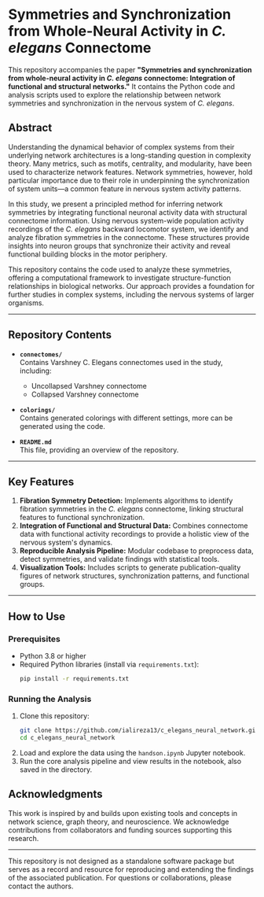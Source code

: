 # Symmetries and Synchronization from Whole-Neural Activity in *C. elegans* Connectome

This repository accompanies the paper **"Symmetries and synchronization from whole-neural activity in *C. elegans* connectome: Integration of functional and structural networks."** It contains the Python code and analysis scripts used to explore the relationship between network symmetries and synchronization in the nervous system of *C. elegans*.

## Abstract

Understanding the dynamical behavior of complex systems from their underlying network architectures is a long-standing question in complexity theory. Many metrics, such as motifs, centrality, and modularity, have been used to characterize network features. Network symmetries, however, hold particular importance due to their role in underpinning the synchronization of system units—a common feature in nervous system activity patterns.

In this study, we present a principled method for inferring network symmetries by integrating functional neuronal activity data with structural connectome information. Using nervous system-wide population activity recordings of the *C. elegans* backward locomotor system, we identify and analyze fibration symmetries in the connectome. These structures provide insights into neuron groups that synchronize their activity and reveal functional building blocks in the motor periphery.

This repository contains the code used to analyze these symmetries, offering a computational framework to investigate structure-function relationships in biological networks. Our approach provides a foundation for further studies in complex systems, including the nervous systems of larger organisms.

---

## Repository Contents

- **`connectomes/`**  
  Contains Varshney C. Elegans connectomes used in the study, including:
  - Uncollapsed Varshney connectome
  - Collapsed Varshney connectome
  
- **`colorings/`**  
  Contains generated colorings with different settings, more can be generated using the code.

- **`README.md`**  
  This file, providing an overview of the repository.

---

## Key Features

1. **Fibration Symmetry Detection:** Implements algorithms to identify fibration symmetries in the *C. elegans* connectome, linking structural features to functional synchronization.
2. **Integration of Functional and Structural Data:** Combines connectome data with functional activity recordings to provide a holistic view of the nervous system's dynamics.
3. **Reproducible Analysis Pipeline:** Modular codebase to preprocess data, detect symmetries, and validate findings with statistical tools.
4. **Visualization Tools:** Includes scripts to generate publication-quality figures of network structures, synchronization patterns, and functional groups.

---

## How to Use

### Prerequisites

- Python 3.8 or higher
- Required Python libraries (install via `requirements.txt`):
  ```bash
  pip install -r requirements.txt
  ```

### Running the Analysis

1. Clone this repository:
   ```bash
   git clone https://github.com/ialireza13/c_elegans_neural_network.git
   cd c_elegans_neural_network
   ```
2. Load and explore the data using the `handson.ipynb` Jupyter notebook.
3. Run the core analysis pipeline and view results in the notebook, also saved in the directory.

<!-- ---

## Citation

If you find this code useful in your research, please cite:

> Author(s). (Year). **Symmetries and synchronization from whole-neural activity in *C. elegans* connectome: Integration of functional and structural networks.** *Journal/Conference Name*.

--- -->

## Acknowledgments

This work is inspired by and builds upon existing tools and concepts in network science, graph theory, and neuroscience. We acknowledge contributions from collaborators and funding sources supporting this research.

---

This repository is not designed as a standalone software package but serves as a record and resource for reproducing and extending the findings of the associated publication. For questions or collaborations, please contact the authors.